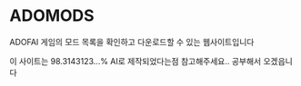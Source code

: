 # ADOMODS
ADOFAI 게임의 모드 목록을 확인하고 다운로드할 수 있는 웹사이트입니다

이 사이트는 98.3143123...% AI로 제작되었다는점 참고해주세요..
공부해서 오겠읍니다
